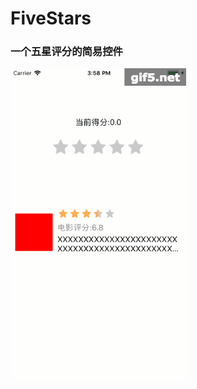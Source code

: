 # FiveStars
### 一个五星评分的简易控件
![image](https://github.com/DalyLong/FiveStars/blob/master/ScreenShoots/screenshoots.gif?raw=true)
